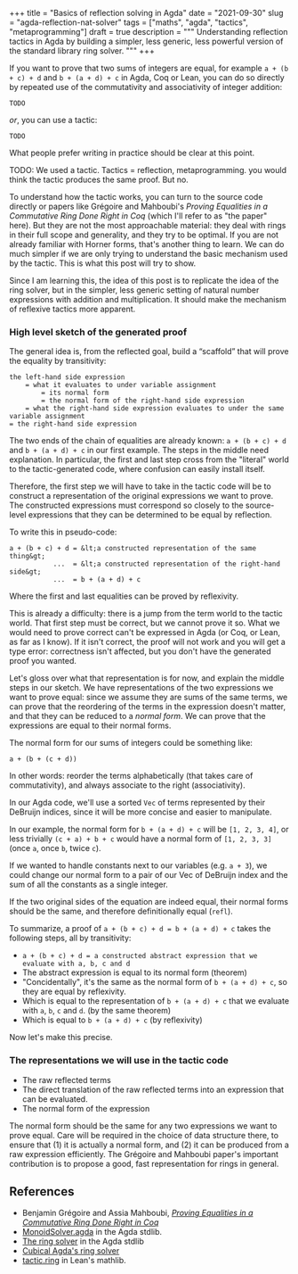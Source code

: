 +++
title = "Basics of reflection solving in Agda"
date = "2021-09-30"
slug = "agda-reflection-nat-solver"
tags = ["maths", "agda", "tactics", "metaprogramming"]
draft = true
description = """
Understanding reflection tactics in Agda by building a simpler, less generic,
less powerful version of the standard library ring solver.
"""
+++

If you want to prove that two sums of integers are equal, for example `a + (b + c) +
d` and `b + (a + d) + c` in Agda, Coq or Lean, you can do so directly by
repeated use of the commutativity and associativity of integer addition:

```
TODO
```

_or_, you can use a tactic:

```
TODO
```

What people prefer writing in practice should be clear at this point.

TODO: We used a tactic. Tactics = reflection, metaprogramming. you would think the tactic produces the same
proof. But no.

To understand how the tactic works, you can turn to the source code directly or
papers like Grégoire and Mahboubi's _Proving Equalities in a Commutative Ring Done Right in
Coq_ (which I'll refer to as "the paper" here). But they are not the most approachable material: they deal
with rings in their full scope and generality, and they try to be optimal. If you are not
already familiar with Horner forms, that's another thing to learn. We can do
much simpler if we are only trying to understand the basic mechanism used by the
tactic. This is what this post will try to show.

<!-- The stdlib/cubical Agda ring solvers are well organized, but the generics and
use of symbols make them a bit hard to get into. Nothing that can't be solved by
careful reading of the source code and the paper, but an introduction to proofs
by reflection tactics can be presented in a more beginner-friendly way. -->

Since I am learning this, the idea of this post is to replicate the idea of the
ring solver, but in the simpler, less generic setting of natural number
expressions with addition and multiplication. It should make the mechanism of
reflexive tactics more apparent.

### High level sketch of the generated proof

The general idea is, from the reflected goal, build a “scaffold” that will prove
the equality by transitivity:

```
the left-hand side expression
    = what it evaluates to under variable assignment
        = its normal form
        = the normal form of the right-hand side expression
    = what the right-hand side expression evaluates to under the same variable assignment
= the right-hand side expression
```

The two ends of the chain of equalities are already known: `a + (b + c) + d` and
`b + (a + d) + c` in our first example. The steps in the middle need
explanation. In particular, the first and last step cross from the "literal"
world to the tactic-generated code, where confusion can easily install itself.

Therefore, the first step we will have to take in the tactic code will be to construct a
representation of the original expressions we want to prove. The constructed
expressions must correspond so closely to the source-level expressions that they
can be determined to be equal by reflection.

To write this in pseudo-code:

```
a + (b + c) + d = &lt;a constructed representation of the same thing&gt;
           ...  = &lt;a constructed representation of the right-hand side&gt;
           ...  = b + (a + d) + c
```

Where the first and last equalities can be proved by reflexivity.

This is already a difficulty: there is a jump from the term world to the tactic
world. That first step must be correct, but we cannot prove it so. What we
would need to prove correct can't be expressed in Agda (or Coq, or Lean, as far
as I know). If it isn't correct, the proof will not work and you will get a type
error: correctness isn't affected, but you don't have the generated proof you
wanted.

Let's gloss over what that representation is for now, and explain the middle
steps in our sketch. We have representations of the two expressions we want to
prove equal: since we assume they are sums of the same terms, we can prove that
the reordering of the terms in the expression doesn't matter, and that they can
be reduced to a _normal form_. We can prove that the expressions are equal to
their normal forms.

The normal form for our sums of integers could be something like:

```
a + (b + (c + d))
```

In other words: reorder the terms alphabetically (that takes care of
commutativity), and always associate to the right (associativity).

In our Agda code, we'll use a sorted `Vec` of terms represented by their DeBruijn
indices, since it will be more concise and easier to manipulate.

In our example, the normal form for `b + (a + d) + c` will be `[1, 2, 3, 4]`, or
less trivially `(c + a) + b + c` would have a normal form of `[1, 2, 3, 3]`
(once `a`, once `b`, twice `c`).

If we wanted to handle constants next to our variables (e.g. `a + 3`), we could
change our normal form to a pair of our Vec of DeBruijn index and the sum of all
the constants as a single integer.

If the two original sides of the equation are indeed
equal, their normal forms should be the same, and therefore definitionally equal
(`refl`).

To summarize, a proof of `a + (b + c) + d = b + (a + d) + c` takes the following
steps, all by transitivity:

- `a + (b + c) + d = a constructed abstract expression that we evaluate with a, b, c and d`
- The abstract expression is equal to its normal form (theorem)
- "Concidentally", it's the same as the normal form of `b +
(a + d) + c`, so they are equal by reflexivity.
- Which is equal to the representation of `b + (a + d) + c` that we evaluate
with `a`, `b`, `c` and `d`. (by the same theorem)
- Which is equal to `b + (a + d) + c` (by reflexivity)

Now let's make this precise.

### The representations we will use in the tactic code

- The raw reflected terms
- The direct translation of the raw reflected terms into an expression that can
be evaluated.
- The normal form of the expression

The normal form should be the same for any two expressions we want to prove
equal. Care will be required in the choice of data structure there, to ensure
that (1) it is actually a normal form, and (2) it can be produced from a raw
expression efficiently. The Grégoire and Mahboubi paper's important contribution
is to propose a good, fast representation for rings in general.

## References

- Benjamin Grégoire and Assia Mahboubi, [_Proving Equalities in a Commutative Ring Done Right in
Coq_](http://www.cs.ru.nl/~freek/courses/tt-2014/read/10.1.1.61.3041.pdf)
- [MonoidSolver.agda](https://github.com/agda/agda-stdlib/blob/master/src/Tactic/MonoidSolver.agda)
in the Agda stdlib.
- [The ring
solver](https://github.com/agda/agda-stdlib/blob/master/src/Tactic/RingSolver.agda)
in the Agda stdlib
- [Cubical Agda's ring solver](https://github.com/agda/cubical/tree/9b6524aae37342b2d00db7510fa2e7faeb147bf6/Cubical/Algebra/RingSolver)
- [tactic.ring](https://leanprover-community.github.io/mathlib_docs/tactic/ring.html)
in Lean's mathlib.
